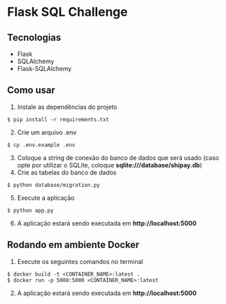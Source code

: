 # Flask SQL Challenge

## Tecnologias
- Flask
- SQLAlchemy
- Flask-SQLAlchemy

## Como usar
1. Instale as dependências do projeto
```
$ pip install -r requirements.txt
```

2. Crie um arquivo .env
```
$ cp .env.example .env
```

3. Coloque a string de conexão do banco de dados que será usado (caso opte por utilizar o SQLite, coloque **sqlite:///database/shipay.db**)
4. Crie as tabelas do banco de dados
```
$ python database/migration.py
```

5. Execute a aplicação
```
$ python app.py
```

6. A aplicação estará sendo executada em **http://localhost:5000**

## Rodando em ambiente Docker
1. Execute os seguintes comandos no terminal
```
$ docker build -t <CONTAINER_NAME>:latest .
$ docker run -p 5000:5000 <CONTAINER_NAME>:latest
```

2. A aplicação estará sendo executada em **http://localhost:5000**

